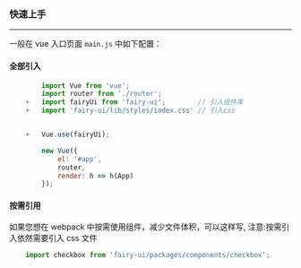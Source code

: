 ### 快速上手
----



一般在 vue 入口页面 `main.js` 中如下配置：
#### 全部引入

````javaScript
        import Vue from 'vue';
        import router from './router';
    +   import fairyUi from 'fairy-ui';        // 引入组件库
    +   import 'fairy-ui/lib/styles/index.css' // 引入css 


    +   Vue.use(fairyUi);

        new Vue({
            el: '#app',
            router,
            render: h => h(App)
        });
````

#### 按需引用

如果您想在 webpack 中按需使用组件，减少文件体积，可以这样写,
注意:按需引入依然需要引入 css 文件

````javaScript
    import checkbox from 'fairy-ui/packages/components/checkbox';
````



